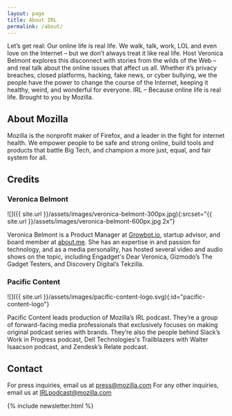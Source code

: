 ```yaml
---
layout: page
title: About IRL
permalink: /about/
---
```


Let’s get real: Our online life is real life. We walk, talk, work, LOL and even love on the Internet – but we don’t always treat it like real life. Host Veronica Belmont explores this disconnect with stories from the wilds of the Web – and real talk about the online issues that affect us all. Whether it’s privacy breaches, closed platforms, hacking, fake news, or cyber bullying, we the people have the power to change the course of the Internet, keeping it healthy, weird, and wonderful for everyone. IRL – Because online life is real life. Brought to you by Mozilla.

## About Mozilla

Mozilla is the nonprofit maker of Firefox, and a leader in the fight for internet health. We empower people to be safe and strong online, build tools and products that battle Big Tech, and champion a more just, equal, and fair system for all.

## Credits

### Veronica Belmont

![]({{ site.url }}/assets/images/veronica-belmont-300px.jpg){:srcset="{{ site.url }}/assets/images/veronica-belmont-600px.jpg 2x"}

Veronica Belmont is a Product Manager at [Growbot.io](https://www.growbot.io/), startup advisor, and board member at [about.me](https://about.me/). She has an expertise in and passion for technology, and as a media personality, has hosted several video and audio shows on the topic, including Engadget's Dear Veronica, Gizmodo’s The Gadget Testers, and Discovery Digital’s Tekzilla.

### Pacific Content

![]({{ site.url }}/assets/images/pacific-content-logo.svg){:id="pacific-content-logo"}

Pacific Content leads production of Mozilla’s IRL podcast. They’re a group of forward-facing media professionals that exclusively focuses on making original podcast series with brands. They’re also the people behind Slack’s Work in Progress podcast, Dell Technologies's Trailblazers with Walter Isaacson podcast, and Zendesk’s Relate podcast.

## Contact

For press inquiries, email us at [press@mozilla.com](press@mozilla.com)
For any other inquiries, email us at [IRLpodcast@mozilla.com](IRLpodcast@mozilla.com)

{% include newsletter.html %}
